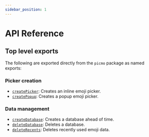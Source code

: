 ```yaml
---
sidebar_position: 1
---
```


# API Reference

## Top level exports

The following are exported directly from the `picmo` package as named exports:

### Picker creation

- [`createPicker`](./functions/create-picker): Creates an inline emoji picker.
- [`createPopup`](./functions/create-popup): Creates a popup emoji picker.

### Data management

- [`createDatabase`](./functions/create-database): Creates a database ahead of time.
- [`deleteDatabase`](./functions/delete-database): Deletes a database.
- [`deleteRecents`](./functions/delete-recents): Deletes recently used emoji data.